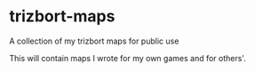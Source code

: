 # trizbort-maps
A collection of my trizbort maps for public use

This will contain maps I wrote for my own games and for others'.
